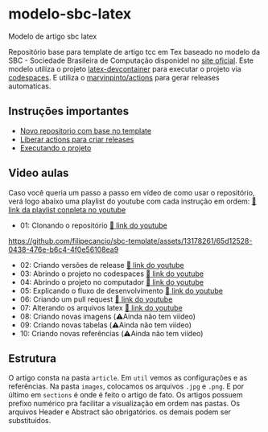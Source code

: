# modelo-sbc-latex
Modelo de artigo sbc latex

Repositório base para template de artigo tcc em Tex baseado no modelo da SBC - Sociedade Brasileira de Computação disponidel no [site oficial](https://www.sbc.org.br/documentos-da-sbc/summary/169-templates-para-artigos-e-capitulos-de-livros/878-modelosparapublicaodeartigos). Este modelo utiliza o projeto [latex-devcontainer](https://github.com/a-nau/latex-devcontainer) para executar o projeto via [codespaces](https://github.com/features/codespaces). E utiliza o [marvinpinto/actions](https://github.com/marvinpinto/actions/tree/v1.2.1) para gerar releases automaticas.

## Instruções importantes
- [Novo repositorio com base no template](https://github.com/filipecancio/sbc-template/wiki/Criar-um-novo-template)
- [Liberar actions para criar releases](https://github.com/filipecancio/sbc-template/wiki/Liberar-actions-para-criar-releases)
- [Executando o projeto](https://github.com/filipecancio/sbc-template/wiki/Executando-o-projeto)

## Video aulas
Caso você queria um passo a passo em vídeo de como usar o repositório, verá logo abaixo uma playlist do youtube com cada instrução em ordem:  [🔗 link da playlist conpleta no youtube](https://www.youtube.com/playlist?list=PLgjaS9jgnIzkE7ub4bSdEKbsYj19ZxfwZ)
- 01: Clonando o repositório [🔗 link do youtube](https://youtu.be/9xrLT7bl3zs)


https://github.com/filipecancio/sbc-template/assets/13178261/65d12528-0438-476e-b6c4-4f0e56108ea9


- 02: Criando versões de release [🔗 link do youtube](https://youtu.be/pjIIR51WXSk)
- 03: Abrindo o projeto no codespaces [🔗 link do youtube](https://youtu.be/95DuP4wMkgI)
- 04: Abrindo o projeto no computador [🔗 link do youtube](https://youtu.be/2dwTHC7rIwc)
- 05: Explicando o fluxo de desenvolvimento [🔗 link do youtube](https://youtu.be/OO61ZRpnQFo)
- 06: Criando um pull request [🔗 link do youtube](https://youtu.be/auHE0sUdpMI)
- 07: Alterando os arquivos latex [🔗 link do youtube](https://youtu.be/W0O7h-AALXQ)
- 08: Criando novas imagens (⚠️Ainda não tem viídeo)
- 09: Criando novas tabelas (⚠️Ainda não tem viídeo)
- 10: Criando novas referências (⚠️Ainda não tem viídeo)


## Estrutura

O artigo consta na pasta `article`. Em `util` vemos as configurações e as referências. Na pasta `images`, colocamos os arquivos `.jpg` e `.png`. E por último em `sections` é onde é feito o artigo de fato. Os artigos possuem prefixo numérico pra facilitar a visualização em ordem nas pastas. Os arquivos Header e Abstract são obrigatórios. os demais podem ser substituídos.

